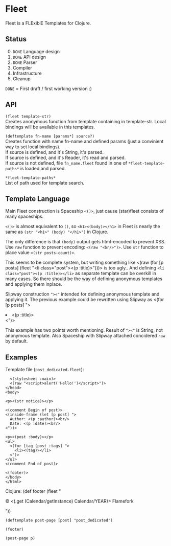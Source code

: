 # Fleet

Fleet is a FLExiblE Templates for Clojure.

## Status

0. `DONE` Language design
0. `DONE` API design
0. `DONE` Parser
0. Compiler
0. Infrastructure
0. Cleanup

`DONE` = First draft / first working version :)

## API

`(fleet template-str)`  
Creates anonymous function from template containing in template-str.
Local bindings will be available in this templates.

`(deftemplate fn-name [params*] source?)`  
Creates function with name fn-name and defined params (just a convinient way to set local bindings).  
If source is defined, and it's String, it's parsed.  
If source is defined, and it's Reader, it's read and parsed.  
If source is not defined, file `fn_name.fleet` found in one of `*fleet-template-paths*` is loaded and parsed.

`*fleet-template-paths*`  
List of path used for template search.

## Template Language

Main Fleet construction is Spaceship `<()>`, just cause (star)fleet consists of many spaceships.

`<()>` is almost equivalent to `()`, so
`<h1><(body)></h1>` in Fleet is nearly the same as `(str "<h1>" (body) "</h1>")` in Clojure.

The only difference is that `(body)` output gets html-encoded to prevent XSS.
Use `raw` function to prevent encoding: `<(raw "<br/>")>`.
Use `str` function to place value `<(str posts-count)>`.

This seems to be complete system, but writing something like
    <(raw (for [p posts]
      (fleet "<li class=\"post\"><(p :title)></li>")))>
is too ugly.. And defining `<li class="post"><(p :title)></li>` as separate template
can be overkill in many cases. So there should be the way of defining anonymous templates and applying them inplace.

Slipway construction `"><"` intended for defining anonymous template and applying it.
The previous example could be rewritten using Slipway as
    <(for [p posts] ">
      <li class="post"><(p :title)></li>
    <")>

This example has two points worth mentioning.
Result of `"><"` is String, not anonymous template.
Also Spaceship with Slipway attached concidered `raw` by default.

## Examples

Template file (`post_dedicated.fleet`):
    <head>
      <title><(post :title)></title>

      <(stylesheet :main)>
      <(raw "<script>alert('Hello!')</script>")>
    </head>
    <body>
    
    <p><(str notice)></p>
    
    <(comment Begin of post)>
    <(inside-frame (let [p post] ">
      Author: <(p :author)><br/>
      Date: <(p :date)><br/>
    <"))>

    <p><(post :body)></p>
    <ul>
      <(for [tag (post :tags] ">
        <li><(tag)></li>
      <")>
    </ul>
    <(comment End of post)>

    <(footer)>
    </body>
    </html>
Clojure:
    (def footer (fleet "<p>&copy; <(.get (Calendar/getInstance) Calendar/YEAR)> Flamefork</p>"))

    (deftemplate post-page [post] "post_dedicated")
    
    (footer)

    (post-page p)
